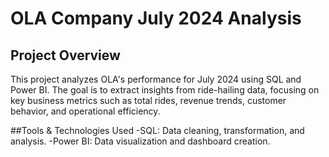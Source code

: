 # OLA Company July 2024 Analysis
## Project Overview
This project analyzes OLA's performance for July 2024 using SQL and Power BI. The goal is to extract insights from ride-hailing data, focusing on key business metrics such as total rides, revenue trends, customer behavior, and operational efficiency.

##Tools & Technologies Used
-SQL: Data cleaning, transformation, and analysis.
-Power BI: Data visualization and dashboard creation.
